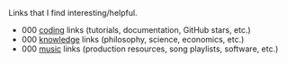 Links that I find interesting/helpful.

- 000 [coding](https://ej-bookmarks.netlify.app/coding/md/) links (tutorials, documentation, GitHub stars, etc.)
- 000 [knowledge](https://ej-bookmarks.netlify.app/knowledge/md/) links (philosophy, science, economics, etc.)
- 000 [music](https://ej-bookmarks.netlify.app/music/md/discovery) links (production resources, song playlists, software, etc.)
